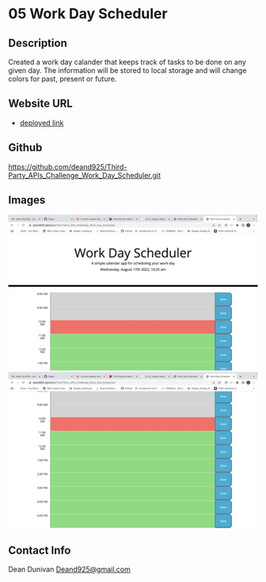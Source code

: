 # 05 Work Day Scheduler

## Description

Created a work day calander that keeps track of tasks to be done on any given day. The information will be stored to local storage and will change colors for past, present or future. 

## Website URL 

* [deployed link](https://deand925.github.io/Third-Party_APIs_Challenge_Work_Day_Scheduler/)

## Github

https://github.com/deand925/Third-Party_APIs_Challenge_Work_Day_Scheduler.git


## Images

<img src="./assets/images/Screen Shot 2022-08-17 at 10.26.12 AM.png">

<img src="./assets/images/Screen Shot 2022-08-17 at 10.26.29 AM.png">


## Contact Info

Dean Dunivan
Deand925@gmail.com